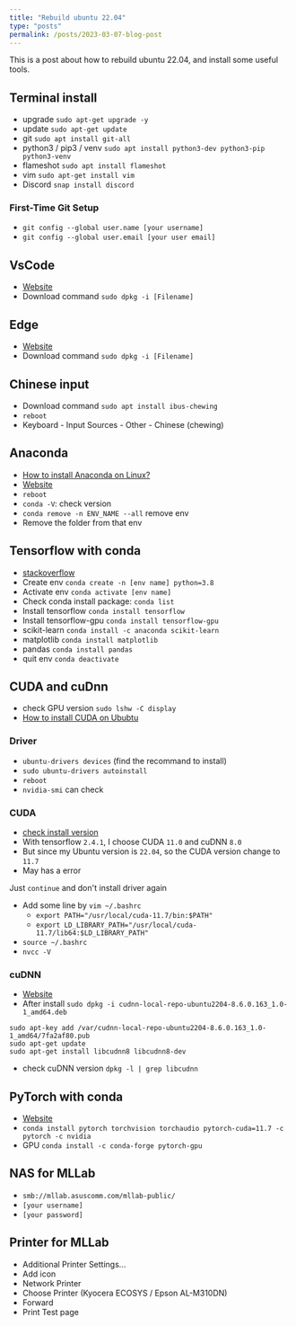 ```yaml
---
title: "Rebuild ubuntu 22.04"
type: "posts"
permalink: /posts/2023-03-07-blog-post
---
```


This is a post about how to rebuild ubuntu 22.04, and install some useful tools.

## Terminal install

- upgrade `sudo apt-get upgrade -y`
- update `sudo apt-get update`
- git `sudo apt install git-all`
- python3 / pip3 / venv `sudo apt install python3-dev python3-pip python3-venv`
- flameshot `sudo apt install flameshot`
- vim `sudo apt-get install vim`
- Discord `snap install discord`

### First-Time Git Setup

- `git config --global user.name [your username]`
- `git config --global user.email [your user email]`

## VsCode

- [Website](https://code.visualstudio.com/Download)
- Download command `sudo dpkg -i [Filename]`

## Edge

- [Website](https://www.microsoftedgeinsider.com/en-us/download/?platform=linux)
- Download command `sudo dpkg -i [Filename]`

## Chinese input

- Download command `sudo apt install ibus-chewing`
- `reboot`
- Keyboard - Input Sources - Other - Chinese (chewing)

## Anaconda

- [How to install Anaconda on Linux?](https://www.geeksforgeeks.org/how-to-install-anaconda-on-linux/)
- [Website](https://www.anaconda.com/products/distribution#windows)
- `reboot`
- `conda -V`: check version
- `conda remove -n ENV_NAME --all` remove env
- Remove the folder from that env

## Tensorflow with conda

- [stackoverflow](https://stackoverflow.com/questions/50864560/how-to-install-tensorflow-with-conda)
- Create env `conda create -n [env name] python=3.8`
- Activate env `conda activate [env name]`
- Check conda install package: `conda list`
- Install tensorflow `conda install tensorflow`
- Install tensorflow-gpu `conda install tensorflow-gpu`
- scikit-learn `conda install -c anaconda scikit-learn`
- matplotlib `conda install matplotlib`
- pandas `conda install pandas`
- quit env `conda deactivate`

## CUDA and cuDnn

- check GPU version `sudo lshw -C display`
- [How to install CUDA on Ububtu](https://zhuanlan.zhihu.com/p/108930996)

### Driver

- `ubuntu-drivers devices` (find the recommand to install)
- `sudo ubuntu-drivers autoinstall`
- `reboot`
- `nvidia-smi` can check

### CUDA

- [check install version](https://www.tensorflow.org/install/source?hl=zh-tw#gpu)
- With tensorflow `2.4.1`, I choose CUDA `11.0` and cuDNN `8.0`
- But since my Ubuntu version is `22.04`, so the CUDA version change to `11.7`
- May has a error

Just `continue` and don't install driver again
- Add some line by `vim ~/.bashrc`
    - `export PATH="/usr/local/cuda-11.7/bin:$PATH"`
    - `export LD_LIBRARY_PATH="/usr/local/cuda-11.7/lib64:$LD_LIBRARY_PATH"`
- `source ~/.bashrc`
- `nvcc -V`

### cuDNN

- [Website](https://developer.nvidia.com/rdp/cudnn-archive)
- After install `sudo dpkg -i cudnn-local-repo-ubuntu2204-8.6.0.163_1.0-1_amd64.deb`
```
sudo apt-key add /var/cudnn-local-repo-ubuntu2204-8.6.0.163_1.0-1_amd64/7fa2af80.pub
sudo apt-get update
sudo apt-get install libcudnn8 libcudnn8-dev
```
- check cuDNN version `dpkg -l | grep libcudnn`

## PyTorch with conda

- [Website](https://pytorch.org/get-started/locally/)
- `conda install pytorch torchvision torchaudio pytorch-cuda=11.7 -c pytorch -c nvidia`
- GPU `conda install -c conda-forge pytorch-gpu`

## NAS for MLLab

- `smb://mllab.asuscomm.com/mllab-public/`
- `[your username]`
- `[your password]`

## Printer for MLLab

- Additional Printer Settings...
- Add icon
- Network Printer
- Choose Printer (Kyocera ECOSYS / Epson AL-M310DN)
- Forward
- Print Test page